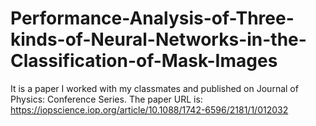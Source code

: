 # Performance-Analysis-of-Three-kinds-of-Neural-Networks-in-the-Classification-of-Mask-Images

It is a paper I worked with my classmates and published on Journal of Physics: Conference Series. The paper URL is: 
https://iopscience.iop.org/article/10.1088/1742-6596/2181/1/012032
